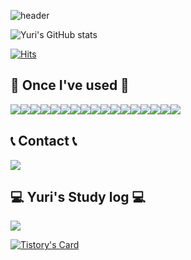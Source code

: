 ![header](https://capsule-render.vercel.app/api?type=waving&color=gradient&text=Welcome%20to%20Yuri's%20GitHub%20👋&animation=twinkling&fontSize=35&fontAlignY=40&fontAlign=70&height=250)

![Yuri's GitHub stats](https://github-readme-stats.vercel.app/api?username=yurrrrri&show_icons=true&theme=omni)

[![Hits](https://hits.seeyoufarm.com/api/count/incr/badge.svg?url=https%3A%2F%2Fgithub.com%2Fyurrrrri&count_bg=%23F859C0&title_bg=%2350003E&icon=&icon_color=%23E7E7E7&title=hits&edge_flat=true)](https://hits.seeyoufarm.com)

## 🔨 Once I've used 🔨
<div style="display:flex; flex-direction:row;">
  <img src="https://img.shields.io/badge/Java-007396?style=for-the-badge&logo=Java&logoColor=white"> 
  <img src="https://img.shields.io/badge/Spring Boot-6DB33F?style=for-the-badge&logo=spring boot&logoColor=white">
  <img src="https://img.shields.io/badge/mariadb-003545?style=for-the-badge&logo=mariadb&logoColor=white">
  <img src="https://img.shields.io/badge/mongoDb-47A248?style=for-the-badge&logo=mongodb&logoColor=white">
  <br>
  <img src="https://img.shields.io/badge/docker-2496ED?style=for-the-badge&logo=docker&logoColor=white">
  <img src="https://img.shields.io/badge/nginx-009639?style=for-the-badge&logo=nginx&logoColor=white">
  <img src="https://img.shields.io/badge/jenkins-D24939?style=for-the-badge&logo=jenkins&logoColor=white">
  <br>
  <img src="https://img.shields.io/badge/HTML-E34F26?style=flat-square&logo=html5&logoColor=white"> 
  <img src="https://img.shields.io/badge/CSS-1572B6?style=flat-square&logo=css3&logoColor=white"> 
  <img src="https://img.shields.io/badge/JavaScript-F7DF1E?style=flat-square&logo=javascript&logoColor=black"> 
  <img src="https://img.shields.io/badge/DaisyUI-5A0EF8?style=flat-square&logo=daisyui&logoColor=black">
  <img src="https://img.shields.io/badge/tailwind-06B6D4?style=flat-square&logo=tailwindcss&logoColor=white">
  <img src="https://img.shields.io/badge/Bootstrap-7952B3?style=flat-square&logo=bootstrap&logoColor=white">
  <img src="https://img.shields.io/badge/Thymeleaf-005F0F?style=flat-square&logo=thymeleaf&logoColor=white">
  <br>
  <img src="https://img.shields.io/badge/linux-FCC624?style=for-the-badge&logo=linux&logoColor=black">
  <img src="https://img.shields.io/badge/oracle-F80000?style=for-the-badge&logo=oracle&logoColor=white">
  <img src="https://img.shields.io/badge/python-3776AB?style=for-the-badge&logo=python&logoColor=white">
</div>

## 📞 Contact 📞
<a href="mailto:yu_ri_son@naver.com"><img src="https://img.shields.io/badge/yurison-ffffff?style=for-the-badge&logo=Naver&logoColor=03C75A"></a>

## 💻 Yuri's Study log 💻
<a href="https://yurison.tistory.com/"><img src="https://img.shields.io/badge/Tistory-ffffff?style=for-the-badge&logo=Tistory&logoColor=000000"></a>

[![Tistory's Card](https://github-readme-tistory-card.vercel.app/api?name=yurison&theme=default)](https://yurison.tistory.com)
